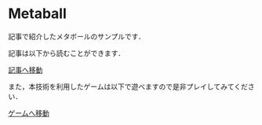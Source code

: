 # Metaball
記事で紹介したメタボールのサンプルです．

記事は以下から読むことができます．

[記事へ移動](https://kcs1959.jp/archives/4564/research/%E3%83%A1%E3%82%BF%E3%83%9C%E3%83%BC%E3%83%AB%E3%83%91%E3%82%BA%E3%83%AB%E3%82%B2%E3%83%BC%E3%83%A0%E3%82%92%E4%BD%9C%E3%82%8B-%E3%83%A1%E3%82%BF%E3%83%9C%E3%83%BC%E3%83%AB%E7%B7%A8)

また，本技術を利用したゲームは以下で遊べますので是非プレイしてみてください．

[ゲームへ移動](https://unityroom.com/games/metaball_game)
